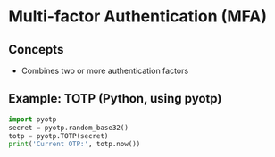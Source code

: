 # Multi-factor Authentication (MFA)

## Concepts
- Combines two or more authentication factors

## Example: TOTP (Python, using pyotp)
```python
import pyotp
secret = pyotp.random_base32()
totp = pyotp.TOTP(secret)
print('Current OTP:', totp.now())
```

